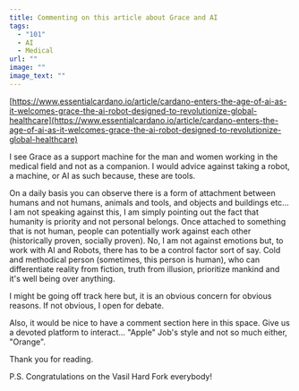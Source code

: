 ```yaml
---
title: Commenting on this article about Grace and AI
tags:
  - "101"
  - AI
  - Medical
url: ""
image: ""
image_text: ""
---
```


[https://www.essentialcardano.io/article/cardano-enters-the-age-of-ai-as-it-welcomes-grace-the-ai-robot-designed-to-revolutionize-global-healthcare](https://www.essentialcardano.io/article/cardano-enters-the-age-of-ai-as-it-welcomes-grace-the-ai-robot-designed-to-revolutionize-global-healthcare)

I see Grace as a support machine for the man and women working in the medical field and not as a companion. I would advice against taking a robot, a machine, or AI as such because, these are tools.

On a daily basis you can observe there is a form of attachment between humans and not humans, animals and tools, and objects and buildings etc... I am not speaking against this, I am simply pointing out the fact that humanity is priority and not personal belongs. Once attached to something that is not human, people can potentially work against each other (historically proven, socially proven). No, I am not against emotions but, to work with AI and Robots, there has to be a control factor sort of say. Cold and methodical person (sometimes, this person is human), who can differentiate reality from fiction, truth from illusion, prioritize mankind and it's well being over anything.

I might be going off track here but, it is an obvious concern for obvious reasons. If not obvious, I open for debate.

Also, it would be nice to have a comment section here in this space. Give us a devoted platform to interact... "Apple" Job's style and not so much either, "Orange".

Thank you for reading.

P.S. Congratulations on the Vasil Hard Fork everybody!
